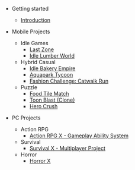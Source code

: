 <!-- markdownlint-disable first-line-h1 -->

- Getting started
  - [Introduction](README)

- Mobile Projects
  - Idle Games
    - [Last Zone](last-zone)
    - [Idle Lumber World](idle-lumber-world)
  - Hybrid Casual
    - [Idle Bakery Empire](bakery-empire)
    - [Aquapark Tycoon](aquapark-tycoon)
    - [Fashion Challenge: Catwalk Run](fashion-challenge)
  - Puzzle
    - [Food Tile Match](food-tile-match)
    - [Toon Blast (Clone)](toon-blast-clone)
    - [Hero Crush](hero-crush)

- PC Projects
  - Action RPG
    - [Action RPG X - Gameplay Ability System](action-rpg-x)
  - Survival
    - [Survival X - Multiplayer Project](survival-x) 
  - Horror
    - [Horror X](horror-x)
